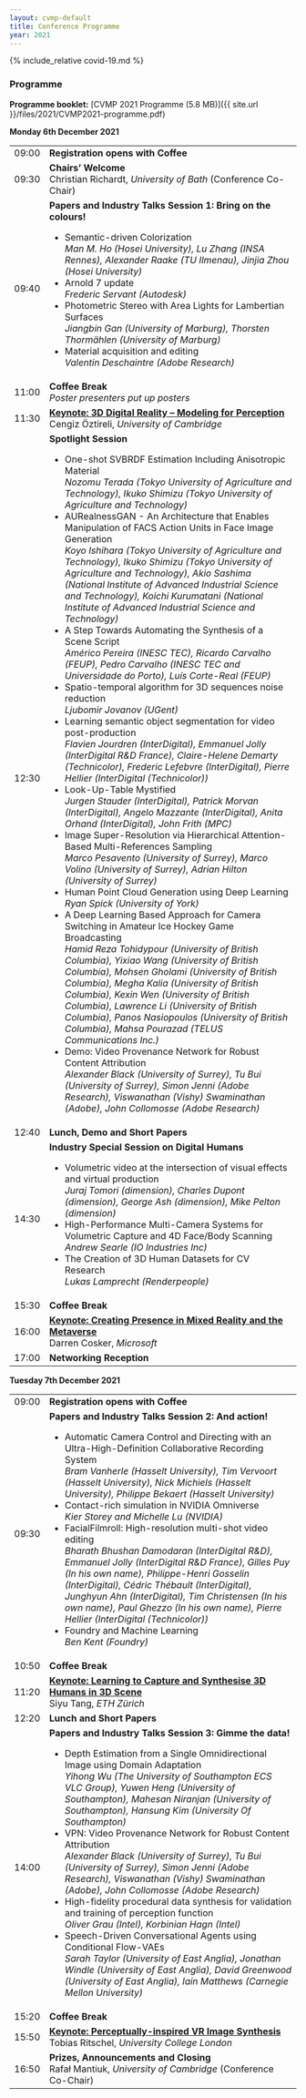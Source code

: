 ```yaml
---
layout: cvmp-default
title: Conference Programme
year: 2021
---
```


{% include_relative covid-19.md %}

### Programme ###

<strong>Programme booklet:</strong>
[CVMP 2021 Programme (5.8 MB)]({{ site.url }}/files/2021/CVMP2021-programme.pdf)

<div class="col-12 col-sm-12 col-lg-12">
	<a name="monday"></a>
	<div class="panel panel-default">
		<div class="panel-heading"><b>Monday 6th December 2021</b></div>
		<table class="table table-striped">
			<tr>
				<td>09:00</td>
				<td><b>Registration opens with Coffee</b></td>
			</tr>
			<tr>
				<td>09:30</td>
				<td><b>Chairs’ Welcome</b><br/>Christian Richardt, <i>University of Bath</i> (Conference Co-Chair)</td>
			</tr>
			<tr>
				<td>09:40</td>
				<td><b>Papers and Industry Talks Session 1: Bring on the colours!</b><br/>
					<ul>
						<li>Semantic-driven Colorization<br/><i>Man M. Ho (Hosei University), Lu Zhang (INSA Rennes), Alexander Raake (TU Ilmenau), Jinjia Zhou (Hosei University)</i></li>
						<li>Arnold 7 update<br/><i>Frederic Servant (Autodesk)</i></li>
						<li>Photometric Stereo with Area Lights for Lambertian Surfaces<br/><i>Jiangbin Gan (University of Marburg), Thorsten Thormählen (University of Marburg)</i></li>
						<li>Material acquisition and editing<br/><i>Valentin Deschaintre (Adobe Research)</i></li>
					</ul>
				</td>
			</tr>
			<tr>
				<td>11:00</td>
				<td><b>Coffee Break</b><br/><i>Poster presenters put up posters</i></td>
			</tr>	
			<tr>
				<td>11:30</td>
				<td><a href="/2021/keynotes/#CO"><b>Keynote: 3D Digital Reality – Modeling for Perception</b></a><br/>Cengiz Öztireli, <i>University of Cambridge</i></td>
			</tr>
			<tr>
				<td>12:30</td>
				<td><b>Spotlight Session</b><br/>
					<ul>
						<li>One-shot SVBRDF Estimation Including Anisotropic Material<br/><i>Nozomu Terada (Tokyo University of Agriculture and Technology), Ikuko Shimizu (Tokyo University of Agriculture and Technology)</i></li>
						<li>AURealnessGAN - An Architecture that Enables Manipulation of FACS Action Units in Face Image Generation<br/><i>Koyo Ishihara (Tokyo University of Agriculture and Technology), Ikuko Shimizu (Tokyo University of Agriculture and Technology), Akio Sashima (National Institute of Advanced Industrial Science and Technology), Koichi Kurumatani (National Institute of Advanced Industrial Science and Technology)</i></li>
						<li>A Step Towards Automating the Synthesis of a Scene Script<br/><i>Américo Pereira (INESC TEC), Ricardo Carvalho (FEUP), Pedro Carvalho (INESC TEC and Universidade do Porto), Luís Corte-Real (FEUP)</i></li>
						<li>Spatio-temporal algorithm for 3D sequences noise reduction<br/><i>Ljubomir Jovanov (UGent)</i></li>
						<li>Learning semantic object segmentation for video post-production<br/><i>Flavien Jourdren (InterDigital), Emmanuel Jolly (InterDigital R&D France), Claire-Helene Demarty (Technicolor), Frederic Lefebvre (InterDigital), Pierre Hellier (InterDigital (Technicolor))</i></li>
						<li>Look-Up-Table Mystified<br/><i>Jurgen Stauder (InterDigital), Patrick Morvan (InterDigital), Angelo Mazzante (InterDigital), Anita Orhand (InterDigital), John Frith (MPC)</i></li>
						<li>Image Super-Resolution via Hierarchical Attention-Based Multi-References Sampling<br/><i>Marco Pesavento (University of Surrey), Marco Volino (University of Surrey), Adrian Hilton (University of Surrey)</i></li>
						<li>Human Point Cloud Generation using Deep Learning<br/><i>Ryan Spick (University of York)</i></li>
						<li>A Deep Learning Based Approach for Camera Switching in Amateur Ice Hockey Game Broadcasting<br/><i>Hamid Reza Tohidypour (University of British Columbia), Yixiao Wang (University of British Columbia), Mohsen Gholami (University of British Columbia), Megha Kalia (University of British Columbia), Kexin Wen (University of British Columbia), Lawrence Li (University of British Columbia), Panos Nasiopoulos (University of British Columbia), Mahsa Pourazad (TELUS Communications Inc.)</i></li>
						<li>Demo: Video Provenance Network for Robust Content Attribution<br/><i>Alexander Black (University of Surrey), Tu Bui (University of Surrey), Simon Jenni (Adobe Research), Viswanathan (Vishy) Swaminathan (Adobe), John Collomosse (Adobe Research)</i></li>
					</ul>
				</td>
			</tr>
			<tr>
				<td>12:40</td>
				<td><b>Lunch, Demo and Short Papers</b></td>
			</tr>
			<tr>
				<td>14:30</td>
				<td><b>Industry Special Session on Digital Humans</b><br/>
					<ul>
						<li>Volumetric video at the intersection of visual effects and virtual production<br/><i>Juraj Tomori (dimension), Charles Dupont (dimension), George Ash (dimension), Mike Pelton (dimension)</i></li>
						<li>High-Performance Multi-Camera Systems for Volumetric Capture and 4D Face/Body Scanning<br/><i>Andrew Searle (IO Industries Inc)</i></li>
						<li>The Creation of 3D Human Datasets for CV Research<br/><i>Lukas Lamprecht (Renderpeople)</i></li>						
					</ul>
				</td>
			</tr>		
			<tr>
				<td>15:30</td>
				<td><b>Coffee Break</b></td>
			</tr>	
			<tr>
				<td>16:00</td>
				<td><a href="/2021/keynotes/#DC"><b>Keynote: Creating Presence in Mixed Reality and the Metaverse</b></a><br/>Darren Cosker, <i>Microsoft</i></td>
			</tr>
			<tr>
				<td>17:00</td>
				<td><b>Networking Reception</b></td>
			</tr>
		</table>
	</div>
	<a name="tuesday"></a>
	<div class="panel panel-default">
		<div class="panel-heading"><b>Tuesday 7th December 2021</b></div>
		<table class="table table-striped">
			<tr>
				<td>09:00</td>
				<td><b>Registration opens with Coffee</b></td>
			</tr>
			<tr>
				<td>09:30</td>
				<td><b>Papers and Industry Talks Session 2: And action!</b><br/>
					<ul>
						<li>Automatic Camera Control and Directing with an Ultra-High-Definition Collaborative Recording System<br/><i>Bram Vanherle (Hasselt University), Tim Vervoort (Hasselt University), Nick Michiels (Hasselt University), Philippe Bekaert (Hasselt University)</i></li>
						<li>Contact-rich simulation in NVIDIA Omniverse<br/><i>Kier Storey and Michelle Lu (NVIDIA)</i></li>
						<li>FacialFilmroll: High-resolution multi-shot video editing<br/><i>Bharath Bhushan Damodaran (InterDigital R&D), Emmanuel Jolly (InterDigital R&D France), Gilles Puy (In his own name), Philippe-Henri Gosselin (InterDigital), Cédric Thébault (InterDigital), Junghyun Ahn (InterDigital), Tim Christensen (In his own name), Paul Ghezzo (In his own name), Pierre Hellier (InterDigital (Technicolor))</i></li>
						<li>Foundry and Machine Learning<br/><i>Ben Kent (Foundry)</i></li>
					</ul>
				</td>
			</tr>
			<tr>
				<td>10:50</td>
				<td><b>Coffee Break</b></td>
			</tr>	
			<tr>
				<td>11:20</td><td><a href="/2021/keynotes/#ST"><b>Keynote: Learning to Capture and Synthesise 3D Humans in 3D Scene</b></a><br/>Siyu Tang, <i>ETH Zürich</i></td>
			</tr>
			<tr>
				<td>12:20</td>
				<td><b>Lunch and Short Papers</b></td>
			</tr>
			<tr>
				<td>14:00</td>
				<td><b>Papers and Industry Talks Session 3: Gimme the data!</b><br/>
					<ul>
						<li>Depth Estimation from a Single Omnidirectional Image using Domain Adaptation<br/><i>Yihong Wu (The University of Southampton ECS VLC Group), Yuwen Heng (University of Southampton), Mahesan Niranjan (University of Southampton), Hansung Kim (University Of Southampton)</i></li>
						<li>VPN: Video Provenance Network for Robust Content Attribution<br/><i>Alexander Black (University of Surrey), Tu Bui (University of Surrey), Simon Jenni (Adobe Research), Viswanathan (Vishy) Swaminathan (Adobe), John Collomosse (Adobe Research)</i></li>
						<li>High-fidelity procedural data synthesis for validation and training of perception function<br/><i>Oliver Grau (Intel), Korbinian Hagn (Intel)</i></li>
						<li>Speech-Driven Conversational Agents using Conditional Flow-VAEs<br/><i>Sarah Taylor (University of East Anglia), Jonathan Windle (University of East Anglia), David Greenwood (University of East Anglia), Iain Matthews (Carnegie Mellon University)</i></li>
					</ul>
				</td>
			</tr>
			<tr>
				<td>15:20</td>
				<td><b>Coffee Break</b></td>
			</tr>
			<tr>
				<td>15:50</td>
				<td><a href="/2021/keynotes/#TR"><b>Keynote: Perceptually-inspired VR Image Synthesis</b></a><br/>Tobias Ritschel, <i>University College London</i></td>
			</tr>
			<tr>
				<td>16:50</td>
				<td><b>Prizes, Announcements and Closing</b><br/>Rafał Mantiuk, <i>University of Cambridge</i> (Conference Co-Chair)</td>
			</tr>
		</table>
	</div>
</div>
